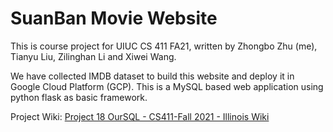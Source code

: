# SuanBan Movie Website
This is course project for UIUC CS 411 FA21, written by Zhongbo Zhu (me), Tianyu Liu, Zilinghan Li and Xiwei Wang. 

We have collected IMDB dataset to build this website and deploy it in Google Cloud Platform (GCP). This is a MySQL based web application using python flask as basic framework. 

Project Wiki: [Project 18 OurSQL - CS411-Fall 2021 - Illinois Wiki](https://wiki.illinois.edu/wiki/display/CS411AAFA21/Project+18+OurSQL)

